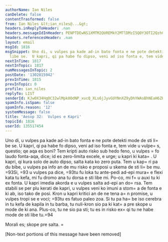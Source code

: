 ```yaml
---
authorName: Ian Niles
canDelete: false
contentTrasformed: false
from: Ian Niles &lt;ian_niles@...&gt;
headers.inReplyToHeader: .nan
headers.messageIdInHeader: PENPTDEwNS1XMTM2QUREMkY2MTlDMzI5Q0Y3OTI2QzhCQUQwQHBoeC5nYmw+
headers.referencesHeader: .nan
layout: email
msgId: 1816
msgSnippet: Uno di, u vulpes pa kade ad-in bato fonta e ne pote detekti mode de sti
  libe se.  U kapri, qi pa habe fo dipso, veni ad iso fonta e, tem vide u vulpes,
nextInTime: 1817
nextInTopic: 1817
numMessagesInTopic: 2
postDate: '1302815942'
prevInTime: 1815
prevInTopic: 0
profile: ian_niles
replyTo: LIST
senderId: KJw0X34HgOC32wlMpk0OdNP_xucQ_XLs6jJyvGUYNnXZ9yDhYWAsBhNEaH6ZH94haX6Af0CuvF1qrkdkOwa64kdhlWL24Ex-
spamInfo.isSpam: false
spamInfo.reason: '12'
systemMessage: false
title: 'Aesop 32:  Vulpes e Kapri'
topicId: 1816
userId: 135517454
---
```



Uno di, u vulpes pa kade ad-in bato fonta e ne pote detekti mode de sti li=
be se.  U kapri, qi pa habe fo dipso, veni ad iso fonta e, tem vide u vulpe=
s, questio; qe aqa es boni?  Tem kripti auto risko sub hedo feno, u vulpes =
fo laudo fonta-aqa, dice; id es zero-limita excele, e urge; u kapri ki kata=
.  U kapri, qi kura solo de auto dipso, salta kata ko zero puta.  Tem u kap=
ri pa du bibe, u vulpes pa info an de  mu risko e proposi u skema de sti li=
be mu.  =93Si, =93 u vulpes pa dice, =93tu fu loka tu ante-pedi ad-epi mura=
 e flexi kata tu kefa, mi fu dromo ana tu dorsa e sti libe mi.  Po-co, mi f=
u auxi tu ki ex fonta.  U kapri imedia akorda e u vulpes salta ad-epi an do=
rsa.  Tem stabili se per plu kerati de kapri, u vulpes veni ko imuni a stom=
a de fonta e ki ab, iso tako de posi.  Kron u kapri kritici an de ne tena a=
n promise, u vulpes tropi se e voci; =93tu es fatuo paleo zoa.  Si tu pa ha=
be iso cerebra in tu kefa de kapila in tu barba, tu nuli-kron sio pa ki kat=
a pre skope u mode de ki ana.  Plus-co, tu ne sio pa sti; tu es in risko ex=
 qi tu ne habe mode de sti libe tu.=94
 
Morali es; skope pre salta. 		 	  =
 		  

[Non-text portions of this message have been removed]


